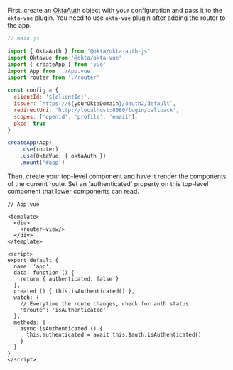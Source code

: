 First, create an [OktaAuth](https://github.com/okta/okta-auth-js) object with your configuration and pass it to the `okta-vue` plugin. You need to use `okta-vue` plugin after adding the router to the app.

```javascript
// main.js

import { OktaAuth } from '@okta/okta-auth-js'
import OktaVue from '@okta/okta-vue'
import { createApp } from 'vue'
import App from './App.vue'
import router from './router'

const config = {
  clientId: '${clientId}',
  issuer: `https://${yourOktaDomain}/oauth2/default`,
  redirectUri: 'http://localhost:8080/login/callback',
  scopes: ['openid', 'profile', 'email'],
  pkce: true
}

createApp(App)
    .use(router)
    .use(OktaVue, { oktaAuth })
    .mount('#app')
```

Then, create your top-level component and have it render the components of the current route.  Set an 'authenticated' property on this top-level component that lower components can read.

```vue
// App.vue

<template>
  <div>
    <router-view/>
  </div>
</template>

<script>
export default {
  name: 'app',
  data: function () {
    return { authenticated: false }
  },
  created () { this.isAuthenticated() },
  watch: {
    // Everytime the route changes, check for auth status
    '$route': 'isAuthenticated'
  },
  methods: {
    async isAuthenticated () {
      this.authenticated = await this.$auth.isAuthenticated()
    }
  }
}
</script>
```
